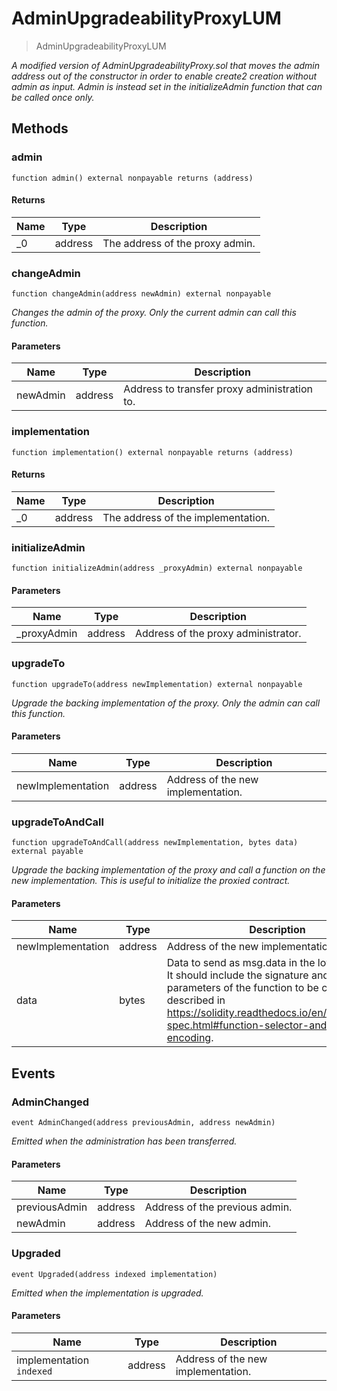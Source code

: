 # AdminUpgradeabilityProxyLUM



> AdminUpgradeabilityProxyLUM



*A modified version of AdminUpgradeabilityProxy.sol that moves the    admin address out of the constructor in order to enable create2 creation   without admin as input. Admin is instead set in the initializeAdmin    function that can be called once only.*

## Methods

### admin

```solidity
function admin() external nonpayable returns (address)
```






#### Returns

| Name | Type | Description |
|---|---|---|
| _0 | address | The address of the proxy admin. |

### changeAdmin

```solidity
function changeAdmin(address newAdmin) external nonpayable
```



*Changes the admin of the proxy. Only the current admin can call this function.*

#### Parameters

| Name | Type | Description |
|---|---|---|
| newAdmin | address | Address to transfer proxy administration to. |

### implementation

```solidity
function implementation() external nonpayable returns (address)
```






#### Returns

| Name | Type | Description |
|---|---|---|
| _0 | address | The address of the implementation. |

### initializeAdmin

```solidity
function initializeAdmin(address _proxyAdmin) external nonpayable
```





#### Parameters

| Name | Type | Description |
|---|---|---|
| _proxyAdmin | address | Address of the proxy administrator. |

### upgradeTo

```solidity
function upgradeTo(address newImplementation) external nonpayable
```



*Upgrade the backing implementation of the proxy. Only the admin can call this function.*

#### Parameters

| Name | Type | Description |
|---|---|---|
| newImplementation | address | Address of the new implementation. |

### upgradeToAndCall

```solidity
function upgradeToAndCall(address newImplementation, bytes data) external payable
```



*Upgrade the backing implementation of the proxy and call a function on the new implementation. This is useful to initialize the proxied contract.*

#### Parameters

| Name | Type | Description |
|---|---|---|
| newImplementation | address | Address of the new implementation. |
| data | bytes | Data to send as msg.data in the low level call. It should include the signature and the parameters of the function to be called, as described in https://solidity.readthedocs.io/en/v0.4.24/abi-spec.html#function-selector-and-argument-encoding. |



## Events

### AdminChanged

```solidity
event AdminChanged(address previousAdmin, address newAdmin)
```



*Emitted when the administration has been transferred.*

#### Parameters

| Name | Type | Description |
|---|---|---|
| previousAdmin  | address | Address of the previous admin. |
| newAdmin  | address | Address of the new admin. |

### Upgraded

```solidity
event Upgraded(address indexed implementation)
```



*Emitted when the implementation is upgraded.*

#### Parameters

| Name | Type | Description |
|---|---|---|
| implementation `indexed` | address | Address of the new implementation. |



